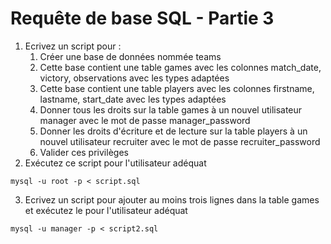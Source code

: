 # Requête de base SQL - Partie 3

1. Ecrivez un script pour :
    1. Créer une base de données nommée teams
    2. Cette base contient une table games avec les colonnes match_date, victory, observations avec les types adaptées
    3. Cette base contient une table players avec les colonnes firstname, lastname, start_date avec les types adaptées
    4. Donner tous les droits sur la table games à un nouvel utilisateur manager avec le mot de passe manager_password
    5. Donner les droits d'écriture et de lecture sur la table players à un nouvel utilisateur recruiter avec le mot de passe recruiter_password
    6. Valider ces privilèges
2. Exécutez ce script pour l'utilisateur adéquat
   
`mysql -u root -p < script.sql`

3. Ecrivez un script pour ajouter au moins trois lignes dans la table games et exécutez le pour l'utilisateur adéquat

`mysql -u manager -p < script2.sql`